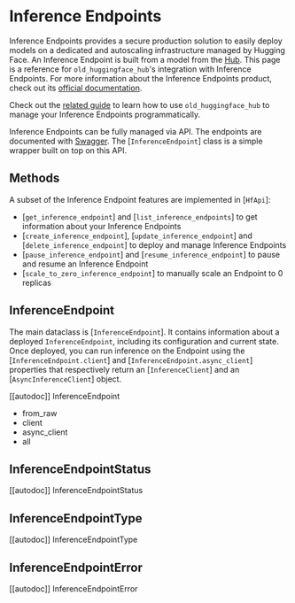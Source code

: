 # Inference Endpoints

Inference Endpoints provides a secure production solution to easily deploy models on a dedicated and autoscaling infrastructure managed by Hugging Face. An Inference Endpoint is built from a model from the [Hub](https://huggingface.co/models). This page is a reference for `old_huggingface_hub`'s integration with Inference Endpoints. For more information about the Inference Endpoints product, check out its [official documentation](https://huggingface.co/docs/inference-endpoints/index).

<Tip>

Check out the [related guide](../guides/inference_endpoints) to learn how to use `old_huggingface_hub` to manage your Inference Endpoints programmatically.

</Tip>

Inference Endpoints can be fully managed via API. The endpoints are documented with [Swagger](https://api.endpoints.huggingface.cloud/). The [`InferenceEndpoint`] class is a simple wrapper built on top on this API.

## Methods

A subset of the Inference Endpoint features are implemented in [`HfApi`]:

- [`get_inference_endpoint`] and [`list_inference_endpoints`] to get information about your Inference Endpoints
- [`create_inference_endpoint`], [`update_inference_endpoint`] and [`delete_inference_endpoint`] to deploy and manage Inference Endpoints
- [`pause_inference_endpoint`] and [`resume_inference_endpoint`] to pause and resume an Inference Endpoint
- [`scale_to_zero_inference_endpoint`] to manually scale an Endpoint to 0 replicas

## InferenceEndpoint

The main dataclass is [`InferenceEndpoint`]. It contains information about a deployed `InferenceEndpoint`, including its configuration and current state. Once deployed, you can run inference on the Endpoint using the  [`InferenceEndpoint.client`] and [`InferenceEndpoint.async_client`] properties that respectively return an [`InferenceClient`] and an [`AsyncInferenceClient`] object.

[[autodoc]] InferenceEndpoint
  - from_raw
  - client
  - async_client
  - all

## InferenceEndpointStatus

[[autodoc]] InferenceEndpointStatus

## InferenceEndpointType

[[autodoc]] InferenceEndpointType

## InferenceEndpointError

[[autodoc]] InferenceEndpointError
